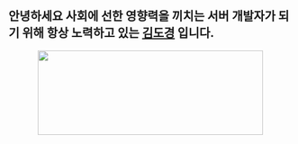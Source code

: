 ## 안녕하세요 사회에 선한 영향력을 끼치는 서버 개발자가 되기 위해 항상 노력하고 있는 [**김도경**](https://www.rallit.com/resumes/257511@dokyungkim9919/%EA%B9%80%EB%8F%84%EA%B2%BD) 입니다.
<p align="center"><img
    src="https://render.gitanimals.org/lines/rudeh2926?pet-id=589961688038175360"
    width="400"
    height="150"
  />
